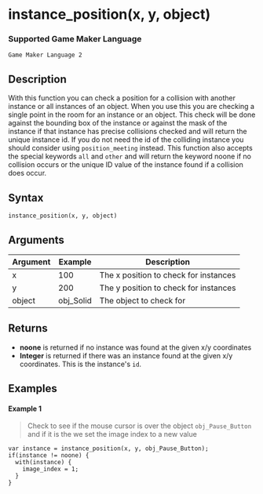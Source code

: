 # instance_position(x, y, object)

### Supported Game Maker Language

`Game Maker Language 2`

## Description

With this function you can check a position for a collision with another instance or all instances of an object. When you use this you are checking a single point in the room for an instance or an object. This check will be done against the bounding box of the instance or against the mask of the instance if that instance has precise collisions checked and will return the unique instance id. If you do not need the id of the colliding instance you should consider using `position_meeting` instead. This function also accepts the special keywords `all` and `other` and will return the keyword noone if no collision occurs or the unique ID value of the instance found if a collision does occur.

## Syntax

```
instance_position(x, y, object)
```

## Arguments

|Argument|Example  |Description                          |
|--------|---------|-------------------------------------|
|x       |100      |The x position to check for instances|
|y       |200      |The y position to check for instances|
|object  |obj_Solid|The object to check for              |

## Returns

- **noone** is returned if no instance was found at the given x/y coordinates
- **Integer** is returned if there was an instance found at the given x/y coordinates. This is the instance's `id`.

## Examples

#### Example 1

> Check to see if the mouse cursor is over the object `obj_Pause_Button` and if it is the we set the image index to a new value

```
var instance = instance_position(x, y, obj_Pause_Button);
if(instance != noone) {
  with(instance) {
    image_index = 1;
  }
}
```